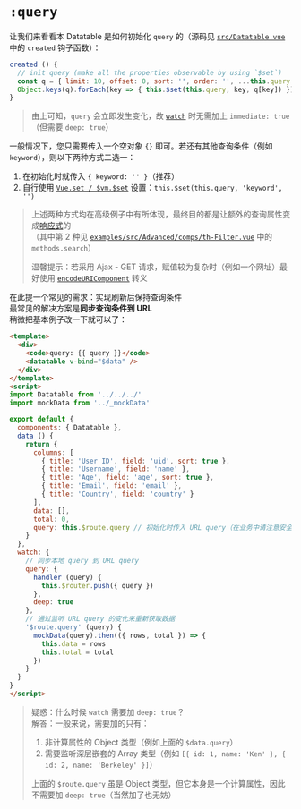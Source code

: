 # `:query`

让我们来看看本 Datatable 是如何初始化 `query` 的（源码见 [`src/Datatable.vue`](https://github.com/OneWayTech/vue2-datatable/blob/master/src/Datatable.vue) 中的 `created` 钩子函数）：

```js
created () {
  // init query (make all the properties observable by using `$set`)
  const q = { limit: 10, offset: 0, sort: '', order: '', ...this.query }
  Object.keys(q).forEach(key => { this.$set(this.query, key, q[key]) })
}
```

> 由上可知，`query` 会立即发生变化，故 [`watch`](https://vuejs.org/v2/api/#watch) 时无需加上 `immediate: true`（但需要  `deep: true`）

一般情况下，您只需要传入一个空对象 `{}` 即可。若还有其他查询条件（例如 `keyword`），则以下两种方式二选一：  
  1. 在初始化时就传入 `{ keyword: '' }`（推荐）  
  2. 自行使用 [`Vue.set / $vm.$set`](https://vuejs.org/v2/api/#Vue-set) 设置：`this.$set(this.query, 'keyword', '')`

> 上述两种方式均在高级例子中有所体现，最终目的都是让额外的查询属性变成[响应式](https://vuejs.org/v2/guide/reactivity.html)的  
> （其中第 2 种见 [`examples/src/Advanced/comps/th-Filter.vue`](https://github.com/OneWayTech/vue2-datatable/blob/master/examples/src/Advanced/comps/th-Filter.vue) 中的 `methods.search`）  
> 
> 温馨提示：若采用 Ajax - GET 请求，赋值较为复杂时（例如一个网址）最好使用 [`encodeURIComponent`](https://developer.mozilla.org/en-US/docs/Web/JavaScript/Reference/Global_Objects/encodeURIComponent) 转义

在此提一个常见的需求：实现刷新后保持查询条件  
最常见的解决方案是**同步查询条件到 URL**  
稍微把基本例子改一下就可以了：

```html
<template>
  <div>
    <code>query: {{ query }}</code>
    <datatable v-bind="$data" />
  </div>
</template>
<script>
import Datatable from '../../../'
import mockData from '../_mockData'

export default {
  components: { Datatable },
  data () {
    return {    
      columns: [
        { title: 'User ID', field: 'uid', sort: true },
        { title: 'Username', field: 'name' },
        { title: 'Age', field: 'age', sort: true },
        { title: 'Email', field: 'email' },
        { title: 'Country', field: 'country' }
      ],
      data: [],
      total: 0,
      query: this.$route.query // 初始化时传入 URL query（在业务中请注意安全性）
    }
  },
  watch: {
    // 同步本地 query 到 URL query
    query: {
      handler (query) {
        this.$router.push({ query })
      },
      deep: true
    },
    // 通过监听 URL query 的变化来重新获取数据
    '$route.query' (query) {
      mockData(query).then(({ rows, total }) => {
        this.data = rows
        this.total = total
      })
    }
  }
}
</script>
```

> 疑惑：什么时候 `watch` 需要加 `deep: true`？  
> 解答：一般来说，需要加的只有：
> 
> 1. 非计算属性的 Object 类型（例如上面的 `$data.query`）
> 2. 需要监听深层嵌套的 Array 类型（例如 `[{ id: 1, name: 'Ken' }, { id: 2, name: 'Berkeley' }]`）
> 
> 上面的 `$route.query` 虽是 Object 类型，但它本身是一个计算属性，因此不需要加 `deep: true`（当然加了也无妨）
